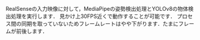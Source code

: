 RealSenseの入力映像に対して，MediaPipeの姿勢検出処理とYOLOv8の物体検出処理を実行します．
見かけ上30FPS近くで動作することが可能です．
プロセス間の同期を取っていないためフレームレートはやや下がります．たまにフレームが前後します．
